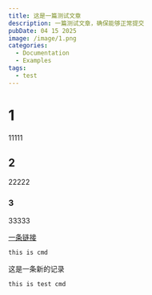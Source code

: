 ```yaml
---
title: 这是一篇测试文章
description: 一篇测试文章，确保能够正常提交
pubDate: 04 15 2025
image: /image/1.png
categories:
  - Documentation
  - Examples
tags:
  - test
---
```


# 1

11111

## 2

22222

### 3

33333

[一条链接](https://space.bilibili.com/322071443)

```cmd
this is cmd
```

这是一条新的记录

```cmd
this is test cmd
```
